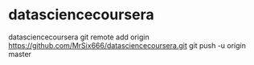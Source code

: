 # datasciencecoursera
datasciencecoursera
git remote add origin https://github.com/MrSix666/datasciencecoursera.git
git push -u origin master
